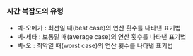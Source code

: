 ### 시간 복잡도의 유형

+ 빅-오메가 : 최선일 때(best case)의 연산 횟수를 나타낸 표기법
+ 빅-세타 : 보통일 때(average case)의 연산 횟수를 나타낸 표기법
+ 빅-오 : 최악일 때(worst case)의 연산 횟수를 나타낸 표기법
